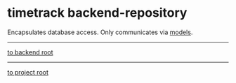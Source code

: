 # timetrack backend-repository

Encapsulates database access. Only communicates via [models](../backend/backend-model).


---
[to backend root](/backend)


---
[to project root](https://github.com/dwalldorf/timetrack)